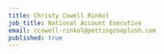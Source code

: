 ```yaml
---
title: Christy Cowell Rinkol
job_title: National Account Executive
email: ccowell-rinkol@pettingzooplush.com
published: true
---
```


